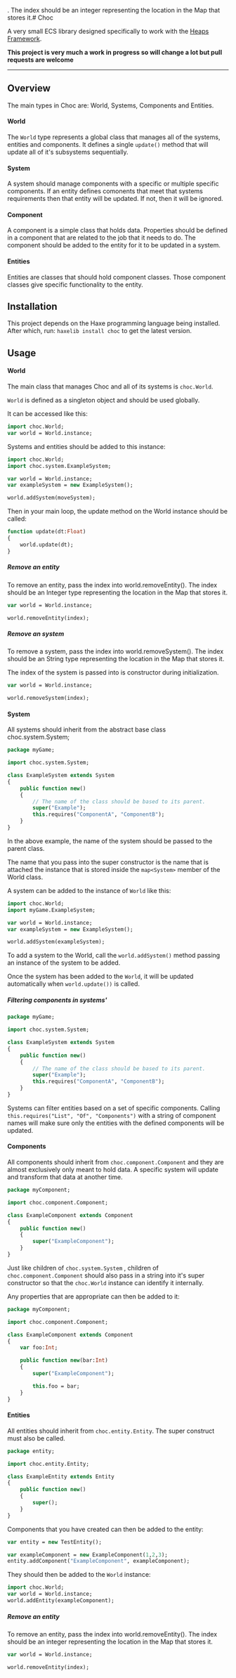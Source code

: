 . The index should be an integer
representing the location in the Map that stores it.# Choc

A very small ECS library designed specifically to work with the
[Heaps Framework](https://www.heaps.io).

__This project is very much a work in progress so will change a lot but pull requests are welcome__

---


## Overview

The main types in Choc are: World, Systems, Components and Entities.

#### World

The `World` type represents a global class that manages all of the systems, entities and components.
It defines a single `update()` method that will update all of it's subsystems sequentially.

#### System

A system should manage components with a specific or multiple specific components. If an entity defines
comonents that meet that systems requirements then that entity will be updated. If not, then it will
be ignored.

#### Component

A component is a simple class that holds data. Properties should be defined in a component that are 
related to the job that it needs to do. The component should be added to the entity for it to be
updated in a system.

#### Entities

Entities are classes that should hold component classes. Those component classes give specific
functionality to the entity.


## Installation

This project depends on the Haxe programming language being installed. After which, run:
`haxelib install choc` to get the latest version.


## Usage

#### World

The main class that manages Choc and all of its systems is ```choc.World```.

```World``` is defined as a singleton object and should be used globally.

It can be accessed like this:

```haxe
import choc.World;
var world = World.instance;
```

Systems and entities should be added to this instance:

```haxe
import choc.World;
import choc.system.ExampleSystem;

var world = World.instance;
var exampleSystem = new ExampleSystem();

world.addSystem(moveSystem);

```

Then in your main loop, the update method on the World instance should be called:

```haxe
function update(dt:Float)
{
    world.update(dt);
}

```

##### Remove an entity

To remove an entity, pass the index into world.removeEntity(). The index should be an Integer type
representing the location in the Map that stores it.

```haxe
var world = World.instance;

world.removeEntity(index);
```
##### Remove an system

To remove a system, pass the index into world.removeSystem(). The index should be an String type
representing the location in the Map that stores it.

The index of the system is passed into is constructor during initialization.

```haxe
var world = World.instance;

world.removeSystem(index);
```

#### System

All systems should inherit from the abstract base class choc.system.System;

```haxe
package myGame;

import choc.system.System;

class ExampleSystem extends System
{
    public function new()
    {
        // The name of the class should be based to its parent.
        super("Example");
        this.requires("ComponentA", "ComponentB");
    }
}
```

In the above example, the name of the system should be passed to the parent class.

The name that you pass into the super constructor is the name that is attached
the instance that is stored inside the ```map<System>``` member of the World class.

A system can be added to the instance of ```World``` like this:

```haxe
import choc.World;
import myGame.ExampleSystem;

var world = World.instance;
var exampleSystem = new ExampleSystem();

world.addSystem(exampleSystem);
```
To add a system to the World, call the `world.addSystem()` method passing an instance of
the system to be added.

Once the system has been added to the ```World```, it will be updated
automatically when ```world.update())``` is called.

##### Filtering components in systems'
```haxe
package myGame;

import choc.system.System;

class ExampleSystem extends System
{
    public function new()
    {
        // The name of the class should be based to its parent.
        super("Example");
        this.requires("ComponentA", "ComponentB");
    }
}
```

Systems can filter entities based on a set of specific components. Calling
`this.requires("List", "Of", "Components")` with a string of component
names will make sure only the entities with the defined components
will be updated.

#### Components

All components should inherit from ```choc.component.Component``` and they are almost
exclusively only meant to hold data. A specific system will update and transform
that data at another time.

```haxe
package myComponent;

import choc.component.Component;

class ExampleComponent extends Component
{
    public function new()
    {
        super("ExampleComponent");
    }
}

```

Just like children of ```choc.system.System``` , children of ```choc.component.Component``` 
should also pass in a string into it's super constructor so that the ```choc.World``` 
instance can identify it internally.

Any properties that are appropriate can then be added to it:

```haxe
package myComponent;

import choc.component.Component;

class ExampleComponent extends Component
{
    var foo:Int;

    public function new(bar:Int)
    {
        super("ExampleComponent");

        this.foo = bar;
    }
}

```

#### Entities

All entities should inherit from ```choc.entity.Entity```. The super construct
must also be called.

```haxe
package entity;

import choc.entity.Entity;

class ExampleEntity extends Entity
{
    public function new()
    {
        super();
    }
}

```

Components that you have created can then be added to the entity:

```haxe
var entity = new TestEntity();

var exampleComponent = new ExampleComponent(1,2,3);
entity.addComponent("ExampleComponent", exampleComponent);
```

They should then be added to the ```World``` instance:

```haxe
import choc.World;
var world = World.instance;
world.addEntity(exampleComponent);
```

##### Remove an entity

To remove an entity, pass the index into world.removeEntity(). The index should be an integer
representing the location in the Map that stores it.

```haxe
var world = World.instance;

world.removeEntity(index);
```
